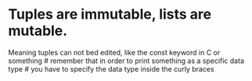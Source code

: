 <h1>Tuples are immutable, lists are mutable.</h1> 
Meaning tuples can not bed edited, 
like the const keyword in C or something
# remember that in order to print something as a specific data type
# you have to specify the data type inside the curly braces
